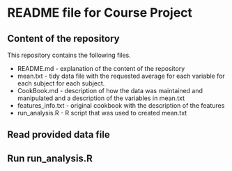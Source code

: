 # README file for Course Project

## Content of the repository

This repository contains the following files.

* README.md - explanation of the content of the repository
* mean.txt - tidy data file with the requested average for each variable for each subject for each subject.
* CookBook.md - description of how the data was maintained and manipulated and a description of the variables in mean.txt
* features_info.txt - original cookbook with the description of the features
* run_analysis.R - R script that was used to created mean.txt

## Read provided data file

## Run run_analysis.R
